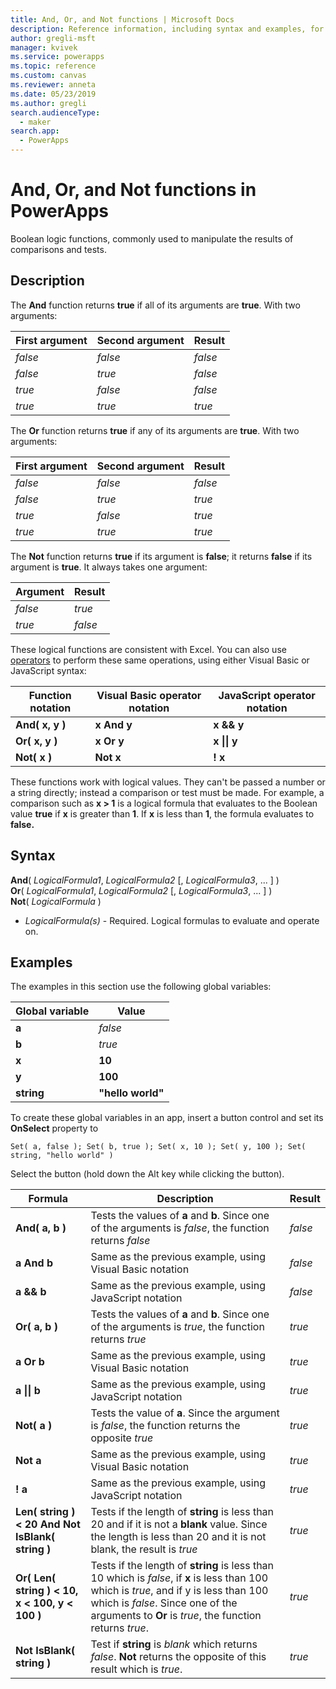 ```yaml
---
title: And, Or, and Not functions | Microsoft Docs
description: Reference information, including syntax and examples, for the And, Or, and Not functions in PowerApps
author: gregli-msft
manager: kvivek
ms.service: powerapps
ms.topic: reference
ms.custom: canvas
ms.reviewer: anneta
ms.date: 05/23/2019
ms.author: gregli
search.audienceType: 
  - maker
search.app: 
  - PowerApps
---
```

# And, Or, and Not functions in PowerApps
Boolean logic functions, commonly used to manipulate the results of comparisons and tests.

## Description
The **And** function returns **true** if all of its arguments are **true**.  With two arguments:

| First argument | Second argument | Result |
| ---------- | -------------- | --------|
| *false* | *false* | *false* |
| *false* | *true* | *false* |
| *true* | *false* | *false* |
| *true* | *true* | *true* |

The **Or** function returns **true** if any of its arguments are **true**.  With two arguments:

| First argument | Second argument | Result |
| ---------- | -------------- | --------|
| *false* | *false* | *false* |
| *false* | *true* | *true* |
| *true* | *false* | *true* |
| *true* | *true* | *true* |

The **Not** function returns **true** if its argument is **false**; it returns **false** if its argument is **true**.  It always takes one argument:

| Argument | Result |
| -------- | ------ | 
| *false* | *true* |
| *true* | *false* |

These logical functions are consistent with Excel.  You can also use [operators](operators.md) to perform these same operations, using either Visual Basic or JavaScript syntax:

| Function notation | Visual Basic operator notation | JavaScript operator notation | 
| -------------|------------|--------|
| **And( x, y )** | **x And y** | **x && y** |
| **Or( x, y )** | **x Or y** | **x &#124;&#124; y** |
| **Not( x )** | **Not x** | **! x** |

These functions work with logical values. They can't be passed a number or a string directly; instead a comparison or test must be made. For example, a comparison such as **x > 1** is a logical formula that evaluates to the Boolean value **true** if **x** is greater than **1**. If **x** is less than **1**, the formula evaluates to **false.**

## Syntax
**And**( *LogicalFormula1*, *LogicalFormula2* [, *LogicalFormula3*, ... ] )<br>
**Or**( *LogicalFormula1*, *LogicalFormula2* [, *LogicalFormula3*, ... ] )<br>
**Not**( *LogicalFormula* )

* *LogicalFormula(s)* - Required.  Logical formulas to evaluate and operate on.

## Examples

The examples in this section use the following global variables:

| Global variable | Value |
| --------------- | ----- |
| **a** | *false* |  
| **b** | *true* | 
| **x** | **10** |
| **y** | **100** |
| **string** | **"hello world"** |

To create these global variables in an app, insert a button control and set its **OnSelect** property to
```powerapps-dot
Set( a, false ); Set( b, true ); Set( x, 10 ); Set( y, 100 ); Set( string, "hello world" )
```
Select the button (hold down the Alt key while clicking the button).

| Formula | Description | Result |
|---------|-------------|--------|
| **And( a, b )** | Tests the values of **a** and **b**.  Since one of the arguments is *false*, the function returns *false* | *false* |
| **a And b** | Same as the previous example, using Visual Basic notation | *false* |
| **a && b** | Same as the previous example, using JavaScript notation | *false* | 
| **Or( a, b )** | Tests the values of **a** and **b**.  Since one of the arguments is *true*, the function returns *true* | *true* |
| **a Or b** | Same as the previous example, using Visual Basic notation | *true* |
| **a &#124;&#124; b** | Same as the previous example, using JavaScript notation | *true* | 
| **Not( a )** | Tests the value of **a**.  Since the argument is *false*, the function returns the opposite *true* | *true* |
| **Not a** | Same as the previous example, using Visual Basic notation | *true* |
| **! a** | Same as the previous example, using JavaScript notation | *true* | 
| **Len( string ) < 20 And Not IsBlank( string )** | Tests if the length of **string** is less than 20 and if it is not a **blank** value.  Since the length is less than 20 and it is not blank, the result is *true* | *true* |
| **Or( Len( string ) < 10, x < 100, y < 100 )** | Tests if the length of **string** is less than 10 which is *false*, if **x** is less than 100 which is *true*, and if y is less than 100 which is *false*.  Since one of the arguments to **Or** is *true*, the function returns *true*. | *true* |
| **Not IsBlank( string )** | Test if **string** is *blank* which returns *false*.  **Not** returns the opposite of this result which is *true*. | *true* | 



